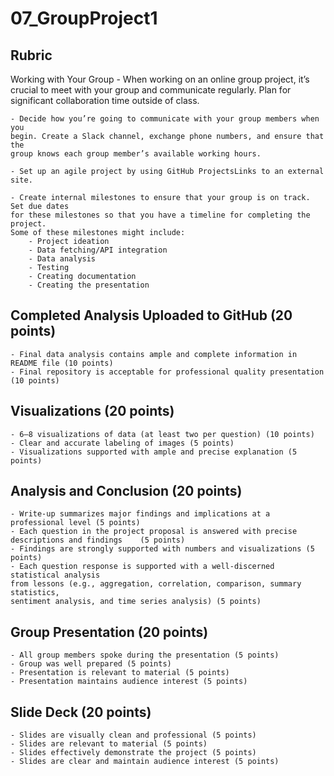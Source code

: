 # 07_GroupProject1
## Rubric

Working with Your Group
    - When working on an online group project, it’s crucial to meet with your group and communicate regularly. Plan for significant collaboration time outside of class.

    - Decide how you’re going to communicate with your group members when you 
    begin. Create a Slack channel, exchange phone numbers, and ensure that the 
    group knows each group member’s available working hours.

    - Set up an agile project by using GitHub ProjectsLinks to an external site.

    - Create internal milestones to ensure that your group is on track. Set due dates 
    for these milestones so that you have a timeline for completing the project. 
    Some of these milestones might include:
        - Project ideation
        - Data fetching/API integration
        - Data analysis
        - Testing
        - Creating documentation
        - Creating the presentation

## Completed Analysis Uploaded to GitHub (20 points)
    - Final data analysis contains ample and complete information in README file (10 points)
    - Final repository is acceptable for professional quality presentation (10 points) 

## Visualizations (20 points)
    - 6–8 visualizations of data (at least two per question) (10 points)
    - Clear and accurate labeling of images (5 points)
    - Visualizations supported with ample and precise explanation (5 points)
    
## Analysis and Conclusion (20 points)
    - Write-up summarizes major findings and implications at a professional level (5 points)
    - Each question in the project proposal is answered with precise descriptions and findings    (5 points)
    - Findings are strongly supported with numbers and visualizations (5 points)
    - Each question response is supported with a well-discerned statistical analysis 
    from lessons (e.g., aggregation, correlation, comparison, summary statistics, 
    sentiment analysis, and time series analysis) (5 points)

## Group Presentation (20 points)
    - All group members spoke during the presentation (5 points)
    - Group was well prepared (5 points)
    - Presentation is relevant to material (5 points)
    - Presentation maintains audience interest (5 points)
    
## Slide Deck (20 points)
    - Slides are visually clean and professional (5 points)
    - Slides are relevant to material (5 points)
    - Slides effectively demonstrate the project (5 points)
    - Slides are clear and maintain audience interest (5 points)


